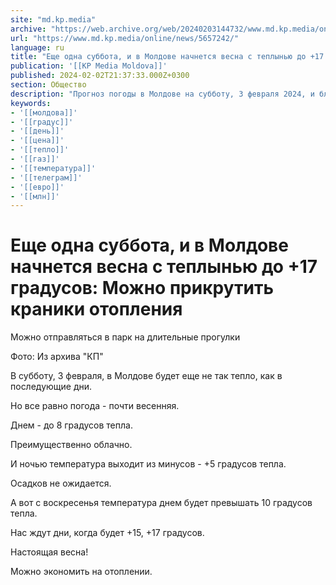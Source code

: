 ```yaml
---
site: "md.kp.media"
archive: "https://web.archive.org/web/20240203144732/www.md.kp.media/online/news/5657242/"
url: "https://www.md.kp.media/online/news/5657242/"
language: ru
title: "Еще одна суббота, и в Молдове начнется весна с теплынью до +17 градусов: Можно прикрутить краники отопления"
publication: '[[KP Media Moldova]]'
published: 2024-02-02T21:37:33.000Z+0300
section: Общество
description: "Прогноз погоды в Молдове на субботу, 3 февраля 2024, и ближайшие дни"
keywords:
- '[[молдова]]'
- '[[градус]]'
- '[[день]]'
- '[[цена]]'
- '[[тепло]]'
- '[[газ]]'
- '[[температура]]'
- '[[телеграм]]'
- '[[евро]]'
- '[[млн]]'
---
```


# Еще одна суббота, и в Молдове начнется весна с теплынью до +17 градусов: Можно прикрутить краники отопления

Можно отправляться в парк на длительные прогулки

Фото: Из архива "КП"

В субботу, 3 февраля, в Молдове будет еще не так тепло, как в последующие дни.

Но все равно погода - почти весенняя.

Днем - до 8 градусов тепла.

Преимущественно облачно.

И ночью температура выходит из минусов - +5 градусов тепла.

Осадков не ожидается.

А вот с воскресенья температура днем будет превышать 10 градусов тепла.

Нас ждут дни, когда будет +15, +17 градусов.

Настоящая весна!

Можно экономить на отоплении.